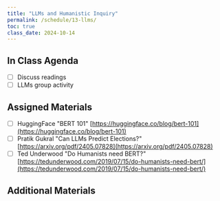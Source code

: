 ```yaml
---
title: "LLMs and Humanistic Inquiry"
permalink: /schedule/13-llms/
toc: true
class_date: 2024-10-14
---
```


## In Class Agenda

- [ ] Discuss readings
- [ ] LLMs group activity

## Assigned Materials

- [ ] HuggingFace "BERT 101" [https://huggingface.co/blog/bert-101](https://huggingface.co/blog/bert-101)
- [ ] Pratik Gukral "Can LLMs Predict Elections?" [https://arxiv.org/pdf/2405.07828](https://arxiv.org/pdf/2405.07828)
- [ ] Ted Underwood "Do Humanists need BERT?" [https://tedunderwood.com/2019/07/15/do-humanists-need-bert/](https://tedunderwood.com/2019/07/15/do-humanists-need-bert/)

## Additional Materials

